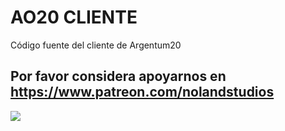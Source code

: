 # AO20 CLIENTE
Código fuente del cliente de Argentum20

## Por favor considera apoyarnos en https://www.patreon.com/nolandstudios

<img src="https://steamuserimages-a.akamaihd.net/ugc/1829034638748296385/CCD6BAF674692E8D4C87CDCA56FF8EC06D93C2FB/?imw=5000&imh=5000&ima=fit&impolicy=Letterbox&imcolor=%23000000&letterbox=false"></img>
